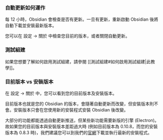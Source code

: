 ### 自動更新如何運作

每 12 小時，Obsidian 會檢查是否有更新。一旦有更新，重新啟動 Obsidian 後將自動下載並安裝最新版本。

您可以在 設定 -> 關於 中檢查您目前的版本，或者關閉自動更新。

### 測試組建

如果您想要了解如何啟用測試組建，請參閱 [[測試組建#如何啟用測試組建|此教學]]。

### 目前版本 vs 安裝版本

在 設定 -> 關於 中，您可以看到您的目前版本及安裝版本。

目前版本也就是您的 Obsidian 的版本，會隨著自動更新而改變，但安裝版本則不會。安裝版本只會在您使用新的安裝程式安裝 Obsidian 後改變。

大部分的功能都能透過自動更新推送，但某些新功能需要新版的引擎 (Electron)。故如果您的目前版本與安裝版本差距過大時 (例如目前版本為 0.10.8，而您的安裝版本為 0.8.3 時)，我們建議您可以到我們的[官網](https://obsidian.md)下載並執行最新的安裝程式。
